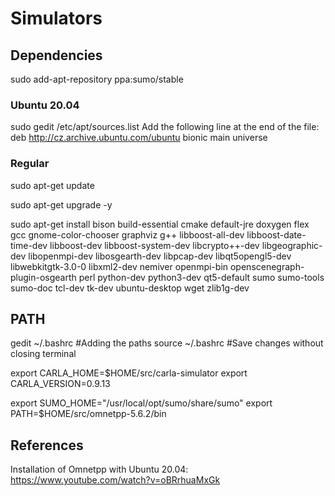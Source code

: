 # Simulators

## Dependencies
sudo add-apt-repository ppa:sumo/stable

### Ubuntu 20.04
sudo gedit /etc/apt/sources.list
Add the following line at the end of the file:  deb http://cz.archive.ubuntu.com/ubuntu bionic main universe

### Regular
sudo apt-get update

sudo apt-get upgrade -y

sudo apt-get install bison build-essential cmake default-jre doxygen flex gcc gnome-color-chooser graphviz g++ libboost-all-dev libboost-date-time-dev libboost-dev libboost-system-dev libcrypto++-dev libgeographic-dev libopenmpi-dev libosgearth-dev libpcap-dev libqt5opengl5-dev libwebkitgtk-3.0-0 libxml2-dev nemiver openmpi-bin openscenegraph-plugin-osgearth perl python-dev python3-dev qt5-default sumo sumo-tools sumo-doc tcl-dev tk-dev ubuntu-desktop wget zlib1g-dev   

## PATH

gedit ~/.bashrc #Adding the paths
source ~/.bashrc #Save changes without closing terminal

export CARLA_HOME=$HOME/src/carla-simulator
export CARLA_VERSION=0.9.13

export SUMO_HOME="/usr/local/opt/sumo/share/sumo"
export PATH=$HOME/src/omnetpp-5.6.2/bin

## References
Installation of Omnetpp with Ubuntu 20.04: https://www.youtube.com/watch?v=oBRrhuaMxGk
